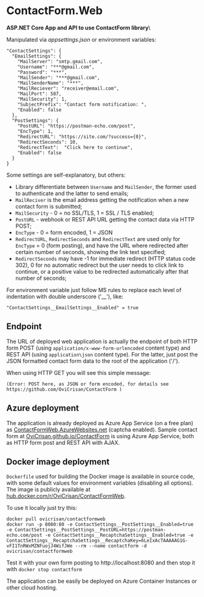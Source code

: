 ﻿# ContactForm.Web

**ASP.NET Core App and API to use ContactForm library**\

Manipulated via *appsettings.json* or environment variables:

```
"ContactSettings": {
  "EmailSettings": {
    "MailServer": "smtp.gmail.com",
    "Username": "***@gmail.com",
    "Password": "***",
    "MailSender": "***@gmail.com",
    "MailSenderName": "***",
    "MailReciever": "receiver@email.com",
    "MailPort": 587,
    "MailSecurity": 1,
    "SubjectPrefix": "Contact form notification: ",
    "Enabled": false
  },
  "PostSettings": {
    "PostURL": "https://postman-echo.com/post",
    "EncType": 1,
    "RedirectURL": "https://site.com/?success={0}",
    "RedirectSeconds": 10,
    "RedirectText":  "Click here to continue",
    "Enabled": false
  }
}
```

Some settings are self-explanatory, but others:

* Library differentiate between `Username` and `MailSender`, the former used to authenticate and the latter to send emails;
* `MailReciver` is the email address getting the notification when a new contact form is submitted;
* `MailSecurity` - 0 = no SSL/TLS, 1 = SSL / TLS enabled;
* `PostURL` - webhook or REST API URL getting the contact data via HTTP POST;
* `EncType` - 0 = form encoded, 1 = JSON
* `RedirectURL`, `RedirectSeconds` and `RedirectText` are used only for `EncType` = 0 (form posting), and have the URL where redirected after certain number of seconds, showing the link text specified;
* `RedirectSeconds` may have -1 for immediate redirect (HTTP status code 302), 0 for no automatic redirect but the user needs to click link to continue, or a positive value to be redirected automatically after that number of seconds;

For environment variable just follow MS rules to replace each level of indentation with double underscore ('__'), 
like:

`"ContactSettings__EmailSettings__Enabled" = true`

## Endpoint

The URL of deployed web application is actually the endpoint of both HTTP form POST (using `application/x-www-form-urlencoded` content type) and
REST API (using `application\json` content type). For the latter, just post the JSON formatted contact form data to the root of the application ('/').

When using HTTP GET you will see this simple message:

`(Error: POST here, as JSON or form encoded, for details see https://github.com/OviCrisan/ContactForm )`

## Azure deployment

The application is already deployed as Azure App Service (on a free plan) as [ContactFormWeb.AzureWebsites.net](https://contactformweb.azurewebsites.net/)  (captcha enabled).
Sample contact form at [OviCrisan.github.io/ContactForm](https://ovicrisan.github.io/ContactForm/) is using Azure App Service, both as HTTP form post and REST API with AJAX.

## Docker image deployment

`Dockerfile` used for building the Docker image is available in source code, with some default values for environment variables (disabling all options). 
The image is publicly available at [hub.docker.com/r/OviCrisan/ContactFormWeb](https://hub.docker.com/r/ovicrisan/contactformweb).

To use it locally just try this:

```
docker pull ovicrisan/contactformweb
docker run -p 8080:80 -e ContactSettings__PostSettings__Enabled=true  -e ContactSettings__PostSettings__PostURL=https://postman-echo.com/post -e ContactSettings__RecaptchaSettings__Enabled=true -e ContactSettings__RecaptchaSettings__RecaptchaKey=6LeIxAcTAAAAAG1G-vFI1TnRWxMZNFuojJ4WifJWe --rm --name contactform -d ovicrisan/contactformweb
```

Test it with your own form posting to http://localhost:8080 and then stop it with `docker stop contactform`

The application can be easily be deployed on Azure Container Instances or other cloud hosting.